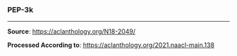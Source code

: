 ### PEP-3k

______________________________________________________________________

**Source**: https://aclanthology.org/N18-2049/

**Processed According to**: https://aclanthology.org/2021.naacl-main.138
